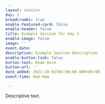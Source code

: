 ```yaml
---
layout: session
day: 2
breadcrumbs: true
enable-featured-card: false
enable-header: false
title: Example Session for day 2
enable-image: false
image: ''
event-date: 
description: Example Session Description
enable-button-link: false
button-text: Read more
button-url: ''
date_added: 2021-10-01T04:00:00.000+00:00
event-time: 8am-9am

---
```

Descriptive text.